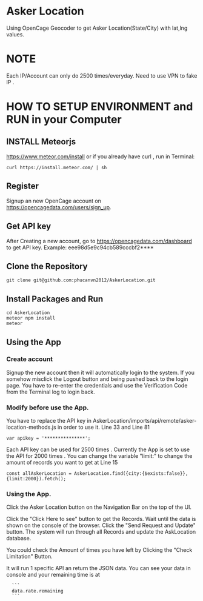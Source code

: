 # Asker Location
  Using OpenCage Geocoder to get Asker Location(State/City) with lat,lng values.
 
# NOTE
  
  Each IP/Account can only do 2500 times/everyday. Need to use VPN to fake IP .
  
  
# HOW TO SETUP ENVIRONMENT and RUN in your Computer

## INSTALL Meteorjs
https://www.meteor.com/install
or if you already have curl , run in Terminal: 
```
curl https://install.meteor.com/ | sh
```
## Register
  Signup an new OpenCage account on https://opencagedata.com/users/sign_up.

## Get API key
  After Creating a new account, go to https://opencagedata.com/dashboard to get API key. 
    Example: eee98d5e9c94cb589cccbf2****

## Clone the Repository 
  ```git clone git@github.com:phucanvn2012/AskerLocation.git```
  
## Install Packages and Run
  ```
  cd AskerLocation
  meteor npm install  
  meteor
  ```
  
## Using the App


### Create account
 
 Signup the new account then it will automatically login to the system.
 If you somehow misclick the Logout button and being pushed back to the login page.
 You have to re-enter the credentials and use the Verification Code from the Terminal log to login back.

### Modify before use the App.

  You have to replace the API key in AskerLocation/imports/api/remote/asker-location-methods.js in order to use it.
  Line 33 and Line 81
  ```
  var apikey = '***************';
  ```
  Each API key can be used for 2500 times . 
  Currently the App is set to use the API for 2000 times . You can change the variable "limit:" to change the amount of records you want to get at Line 15
  ```
  const allAskerLocation = AskerLocation.find({city:{$exists:false}},{limit:2000}).fetch();
  ```
  
  
### Using the App. 
  
   Click the Asker Location button on the Navigation Bar on the top of the UI.
   
   Click the "Click Here to see" button to get the Records. 
   Wait until the data is shown on the console of the browser.
   Click the "Send Request and Update" button.
   The system will run through all Records and update the AskLocation database.
   
   You could check the Amount of times you have left by Clicking the "Check Limitation" Button.
   
   It will run 1 specific API an return the JSON data. You can see your data in console and your remaining time is at  
   
      ```
      data.rate.remaining
      ```
   
